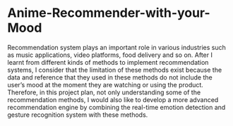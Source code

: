 # Anime-Recommender-with-your-Mood

Recommendation system plays an important role in various industries such as music applications,
video platforms, food delivery and so on. After I learnt from different kinds of methods to implement
recommendation systems, I consider that the limitation of these methods exist because the data and
reference that they used in these methods do not include the user’s mood at the moment they are
watching or using the product. Therefore, in this project plan, not only understanding some of the
recommendation methods, I would also like to develop a more advanced recommendation engine by
combining the real-time emotion detection and gesture recognition system with these methods.

